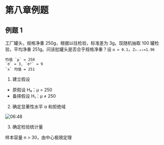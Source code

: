 # 第八章例题

## 例题 1

工厂罐头，规格净重 250g，根据以往检验，标准差为 3g。现随机抽取 100 罐检验，平均净重 251g。问该批罐头是否合乎规格净重？设 `α = 0.1`，`Z₀.₀₅=1.96`

```
均值 `μ` = 250
`σ` = 3, `σ²` = 9
`x` 均值 = 251
```

1. 建立假设

- 原假设 H₀：μ = 250
- 备择假设 H₁：μ ≠ 250

2. 确定显著性水平 α 和拒绝域

![06:48](21:17)

3. 确定检验统计量

样本容量 n > 30，由中心极限定理